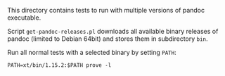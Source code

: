 This directory contains tests to run with multiple versions of pandoc
executable. 

Script `get-pandoc-releases.pl` downloads all available binary releases of
pandoc (limited to Debian 64bit) and stores them in subdirectory `bin`.

Run all normal tests with a selected binary by setting `PATH`:

    PATH=xt/bin/1.15.2:$PATH prove -l


